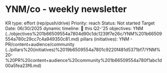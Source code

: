 # YNM/co - weekly newsletter

KR type: effort (rep/push/drive)
Priority: reach
Status: Not started
Target Date: 06/30/2025
dynamic timeline: 🔵 this Q2-'25
objectives: YNM (../objectives%201b66509554a7804d90c1dc1239f7e26c/YNM%201b66509554a780c29cc7c4a949350c81.md)
pillars (initiatives): YNM - PR/content+audience/community (../pillars%20(initiatives)%2019b6509554a7801c9220f481d5371bf7/YNM%20-%20PR%20content+audience%20community%201b66509554a780f1abc1d00a5fea23f6.md)
